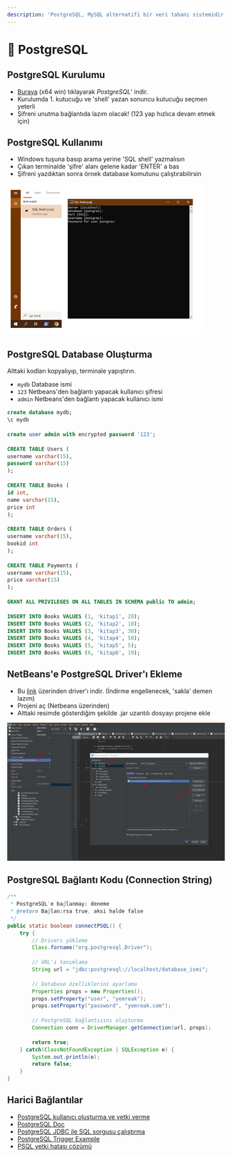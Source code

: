 ```yaml
---
description: 'PostgreSQL, MySQL alternatifi bir veri tabanı sistemidir'
---
```


# 🐘 PostgreSQL

## PostgreSQL Kurulumu

* [Buraya](https://get.enterprisedb.com/postgresql/postgresql-11.1-1-windows-x64.exe) \(x64 win\) tıklayarak _PostgreSQL_' indir.
* Kurulumda 1. kutucuğu ve 'shell' yazan sonuncu kutucuğu seçmen yeterli
* Şifreni unutma bağlantıda lazım olacak! \(123 yap hızlıca devam etmek için\)

## PostgreSQL Kullanımı

* Windows tuşuna basıp arama yerine 'SQL shell' yazmalısın
* Çıkan terminalde 'şifre' alanı gelene kadar 'ENTER' a bas
* Şifreni yazdıktan sonra örnek database komutunu çalıştırabilirsin

![](../../.gitbook/assets/image%20%2833%29.png)

## PostgreSQL Database Oluşturma

Alttaki kodları kopyalıyıp, terminale yapıştırın.

* `mydb` Database ismi
* `123` Netbeans'den bağlantı yapacak kullanıcı şifresi
* `admin` Netbeans'den bağlantı yapacak kullanıcı ismi

```sql
create database mydb;
\c mydb

create user admin with encrypted password '123';

CREATE TABLE Users (
username varchar(15),
password varchar(15)
);

CREATE TABLE Books (
id int,
name varchar(15),
price int
);

CREATE TABLE Orders (
username varchar(15),
bookid int
);

CREATE TABLE Payments (
username varchar(15),
price varchar(15)
);

GRANT ALL PRIVILEGES ON ALL TABLES IN SCHEMA public TO admin;

INSERT INTO Books VALUES (1, 'kitap1', 20);
INSERT INTO Books VALUES (2, 'kitap2', 10);
INSERT INTO Books VALUES (3, 'kitap3', 30);
INSERT INTO Books VALUES (4, 'kitap4', 50);
INSERT INTO Books VALUES (5, 'kitap5', 5);
INSERT INTO Books VALUES (6, 'kitap6', 19);
```

## NetBeans'e PostgreSQL Driver'ı Ekleme

* Bu [link](https://jdbc.postgresql.org/download/postgresql-42.2.5.jar) üzerinden driver'ı indir. \(İndirme engellenecek, 'sakla' demen lazım\)
* Projeni aç \(Netbeans üzerinden\)
* Alttaki resimde gösterdiğim şekilde .jar uzantılı dosyayı projene ekle

![](../../.gitbook/assets/image%20%2863%29.png)

## PostgreSQL Bağlantı Kodu \(Connection String\)

```java
/**
 * PostgreSQL'e bağlanmayı deneme
 * @return Bağlanırsa true, aksi halde false
 */
public static boolean connectPSQL() {
    try {
        // Driverı yükleme
        Class.forname("org.postgresql.Driver");

        // URL'i tanımlama
        String url = "jdbc:postgresql://localhost/database_ismi";

        // Database özelliklerini ayarlama
        Properties props = new Properties();
        props.setProperty("user", "yemreak");
        props.setProperty("password", "yemreak.com");

        // PostgreSQL bağlantısını oluşturma
        Connection conn = DriverManager.getConnection(url, props);

        return true;
    } catch(ClassNotFoundException | SQLException e) {
        System.out.println(e);
        return false;
    }
}
```

## Harici Bağlantılar

* [PostgreSQL kullanıcı oluşturma ve yetki verme](https://medium.com/coding-blocks/creating-user-database-and-adding-access-on-postgresql-8bfcd2f4a91e)
* [PostgreSQL Doc](https://jdbc.postgresql.org/documentation/81/intro.html)
* [PostgreSQL JDBC ile SQL sorgusu çalıştırma](https://jdbc.postgresql.org/documentation/81/query.html)
* [PostgreSQL Trigger Example](https://www.postgresql.org/docs/9.2/plpgsql-trigger.html)
* [PSQL yetki hatası çözümü](https://dba.stackexchange.com/questions/53914/permission-denied-for-relation-table)

